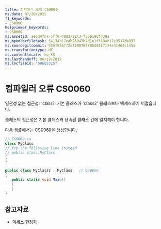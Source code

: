 ```yaml
---
title: 컴파일러 오류 CS0060
ms.date: 07/20/2015
f1_keywords:
- CS0060
helpviewer_keywords:
- CS0060
ms.assetid: ae6d4fb7-5ff9-4883-82c3-f55b190f439a
ms.openlocfilehash: 54134b17cab95347b7d1e1f318ad17e9517da897
ms.sourcegitcommit: 986f836f72ef10876878bd6217174e41464c145a
ms.translationtype: MT
ms.contentlocale: ko-KR
ms.lasthandoff: 08/19/2019
ms.locfileid: "69605325"
---
```

# <a name="compiler-error-cs0060"></a>컴파일러 오류 CS0060
일관성 없는 접근성: 'class1' 기본 클래스가 'class2' 클래스보다 액세스하기 어렵습니다.  
  
 클래스의 접근성은 기본 클래스와 상속된 클래스 간에 일치해야 합니다.  
  
 다음 샘플에서는 CS0060을 생성합니다.  
  
```csharp  
// CS0060.cs  
class MyClass  
// try the following line instead  
// public class MyClass  
{  
}  
  
public class MyClass2 : MyClass   // CS0060  
{  
   public static void Main()  
   {  
   }  
}  
```  
  
## <a name="see-also"></a>참고자료

- [액세스 한정자](../programming-guide/classes-and-structs/access-modifiers.md)
